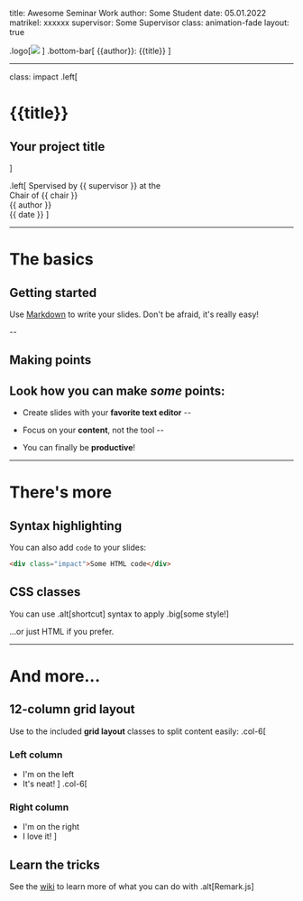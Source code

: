 title: Awesome Seminar Work
author: Some Student
date: 05.01.2022
matrikel: xxxxxx
supervisor: Some Supervisor
class: animation-fade
layout: true

<!-- This slide will serve as the base layout for all your slides -->
.logo[![](./logo.png) ]
.bottom-bar[
  {{author}}: {{title}}
]

---

class: impact
.left[
  # {{title}}
  ##  Your project title
]

.left[
  Spervised by {{ supervisor }} at the <br>
  Chair of {{ chair }} <br>
  {{ author }} <br>
  {{ date }}
]



---

# The basics

## Getting started

Use [Markdown](https://github.com/adam-p/markdown-here/wiki/Markdown-Cheatsheet) to write your slides. Don't be afraid, it's really easy!

--

## Making points

Look how you can make *some* points:
--

- Create slides with your **favorite text editor**
--

- Focus on your **content**, not the tool
--

- You can finally be **productive**!

---

# There's more

## Syntax highlighting

You can also add `code` to your slides:
```html
<div class="impact">Some HTML code</div>
```

## CSS classes

You can use .alt[shortcut] syntax to apply .big[some style!]

...or just <span class="alt">HTML</span> if you prefer.

---

# And more...

## 12-column grid layout

Use to the included **grid layout** classes to split content easily:
.col-6[
  ### Left column

  - I'm on the left
  - It's neat!
]
.col-6[
  ### Right column

  - I'm on the right
  - I love it!
]

## Learn the tricks

See the [wiki](https://github.com/gnab/remark/wiki) to learn more of what you can do with .alt[Remark.js]
